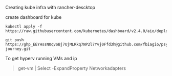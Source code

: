 Creating kube infra with rancher-descktop

create dashboard for kube
```
kubectl apply -f https://raw.githubusercontent.com/kubernetes/dashboard/v2.4.0/aio/deploy/recommended.yaml

git push https://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@github.com/fbiagio/psychic-journey.git
```

To get hyperv running VMs and ip 
>  get-vm  | Select -ExpandProperty Networkadapters

